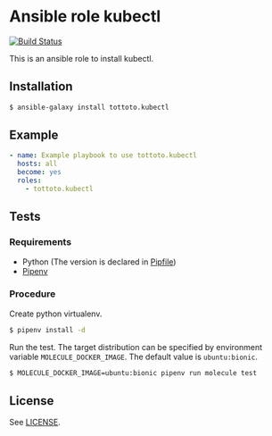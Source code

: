 # Ansible role kubectl

[![Build Status](https://travis-ci.org/tottoto/ansible-role-kubectl.svg?branch=master)](https://travis-ci.org/tottoto/ansible-role-kubectl)

This is an ansible role to install kubectl.

## Installation

```sh
$ ansible-galaxy install tottoto.kubectl
```

## Example

```yaml
- name: Example playbook to use tottoto.kubectl
  hosts: all
  become: yes
  roles:
    - tottoto.kubectl
```

## Tests

### Requirements

- Python (The version is declared in [Pipfile](./Pipfile))
- [Pipenv](https://github.com/pypa/pipenv)

### Procedure

Create python virtualenv.

```sh
$ pipenv install -d
```

Run the test. The target distribution can be specified by environment variable `MOLECULE_DOCKER_IMAGE`. The default value is `ubuntu:bionic`.

```sh
$ MOLECULE_DOCKER_IMAGE=ubuntu:bionic pipenv run molecule test
```

## License

See [LICENSE](./LICENSE).
